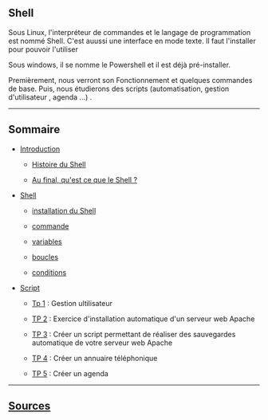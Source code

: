 ## Shell

Sous Linux, l'interpréteur de commandes et le langage de programmation est nommé Shell. C'est auussi une interface en mode texte. Il faut l'installer pour pouvoir l'utiliser

Sous windows, il se nomme le Powershell et il est déjà pré-installer.

Premièrement, nous verront son Fonctionnement et quelques commandes de base. Puis, nous étudierons des scripts (automatisation, gestion d'utilisateur , agenda ...) .

----------------------------
## Sommaire

* [Introduction](https://github.com/nsegur66/Shell/blob/main/cours/Introduction%20au%20Shell.md)
    
    * [Histoire du Shell](https://github.com/nsegur66/Shell/blob/main/cours/Introduction%20au%20Shell.md#histoire-du-shell)
    
    * [Au final, qu'est ce que le Shell ?](https://github.com/nsegur66/Shell/blob/main/cours/Introduction%20au%20Shell.md#histoire-du-shell)

    
* [Shell](https://github.com/nsegur66/Shell/blob/main/cours/shell.md)

    * [installation du Shell](https://github.com/nsegur66/Shell/blob/main/cours/Installation%20du%20Shell.md)

    * [commande](https://github.com/nsegur66/Shell/blob/main/cours/Commande.md)

    * [variables](https://github.com/nsegur66/Shell/blob/main/cours/variables.md)

    * [boucles](https://github.com/nsegur66/Shell/blob/main/cours/boucles.md)

    * [conditions](https://github.com/nsegur66/Shell/blob/main/cours/conditions.md)

* [Script](https://github.com/nsegur66/Shell/blob/main/cours/Script.md)
  
    * [Tp 1](https://github.com/nsegur66/Shell/blob/main/Tp/Tp1.mdk) : Gestion ultilisateur 
  
    * [TP 2]() : Exercice d'installation automatique d'un serveur web Apache
    
    * [TP 3]() : Créer un script permettant de réaliser des sauvegardes automatique de votre serveur web Apache
    
    * [TP 4](https://github.com/nsegur66/Shell/blob/main/Tp/Tp4.shk) : Créer un annuaire téléphonique
    
    * [TP 5](https://github.com/nsegur66/Shell/blob/main/Tp/Tp5.shk) : Créer un agenda 

----------------------------

## [Sources](https://github.com/nsegur66/Shell/blob/main/ressource/source.md)



